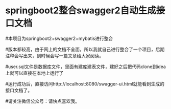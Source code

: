 # springboot2整合swagger2自动生成接口文档

#本项目为springboot2+swagger2+mybatis进行整合

#版本都较高，由于网上的文档不全面，所以我就自己进行整合了一个项目，后期注释会写出来，到时候会写一篇文章给大家阅读。

#user.sql文件是数据库文件，里面有建库建表文件，建好之后把代码clone到idea上就可以直接在本地上运行了

#运行成功后，直接访问http://localhost:8080/swagger-ui.html就能看到生成的接口文档了。

#请关注微信公众号：请快点喜欢我。
